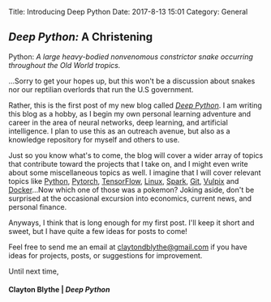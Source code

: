 Title: Introducing Deep Python
Date: 2017-8-13 15:01
Category: General

## *Deep Python:* A Christening

Python: *A large heavy-bodied nonvenomous constrictor snake occurring throughout the Old World tropics.*

...Sorry to get your hopes up, but this won't be a discussion about snakes nor our reptilian overlords that run the U.S government.

Rather, this is the first post of my new blog called [*Deep Python*](http://deepython.com). I am writing this blog as a hobby, as I begin my own personal learning adventure and career in the area of neural networks, deep learning, and
artificial intelligence. I plan to use this as an outreach avenue, but also as a knowledge repository for myself and others to use.

Just so you know what's to come, the blog will cover a wider array of topics that contribute toward the projects that I take on, and I might even write about some miscellaneous topics as well. I imagine that I will cover relevant topics like [Python](https://www.wikiwand.com/en/Python_programming_language), [Pytorch](https://www.wikiwand.com/en/Torch_machine_learning), [TensorFlow](https://www.wikiwand.com/en/TensorFlow), [Linux](https://www.wikiwand.com/en/Linux), [Spark](https://www.google.com/search?q=pyspark&oq=pyspark&aqs=chrome..69i57j0l5.750j0j4&sourceid=chrome&ie=UTF-8), [Git](https://www.wikiwand.com/en/Git), [Vulpix](https://bulbapedia.bulbagarden.net/wiki/Vulpix_Pok%C3%A9mon) and [Docker](https://www.wikiwand.com/en/Docker_software)...Now which one of those was a pokemon? Joking aside, don't be surprised at the occasional excursion into economics, current news, and personal finance.

Anyways, I think that is long enough for my first post. I'll keep it short and sweet, but I have quite a few ideas for posts to come!

Feel free to send me an email at [claytondblythe@gmail.com](claytondblythe@gmail.com) if you have ideas for projects, posts, or suggestions for improvement.


Until next time,
#### Clayton Blythe | *Deep Python*
